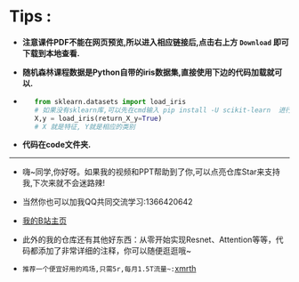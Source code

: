 # Tips :

- **注意课件PDF不能在网页预览,所以进入相应链接后,点击右上方 `Download` 即可下载到本地查看.**

- **随机森林课程数据是Python自带的iris数据集,直接使用下边的代码加载就可以.**
- 
    ```python
       from sklearn.datasets import load_iris
       # 如果没有sklearn库,可以先在cmd输入 pip install -U scikit-learn  进行安装
       X,y = load_iris(return_X_y=True)
       # X 就是特征, Y就是相应的类别
    ```
- **代码在code文件夹.**
 
- ----
- 嗨~同学,你好呀。如果我的视频和PPT帮助到了你,可以点亮仓库Star来支持我,下次来就不会迷路辣!

- 当然你也可以加我QQ共同交流学习:1366420642


- [我的B站主页](https://space.bilibili.com/294132471)

- 此外的我的仓库还有其他好东西：从零开始实现Resnet、Attention等等，代码都添加了非常详细的注释，你可以随便逛逛哦~

- `推荐一个便宜好用的鸡场,只需5r,每月1.5T流量~:`[xmrth](https://xmrth.vip/auth/register?code=LMxJ)
